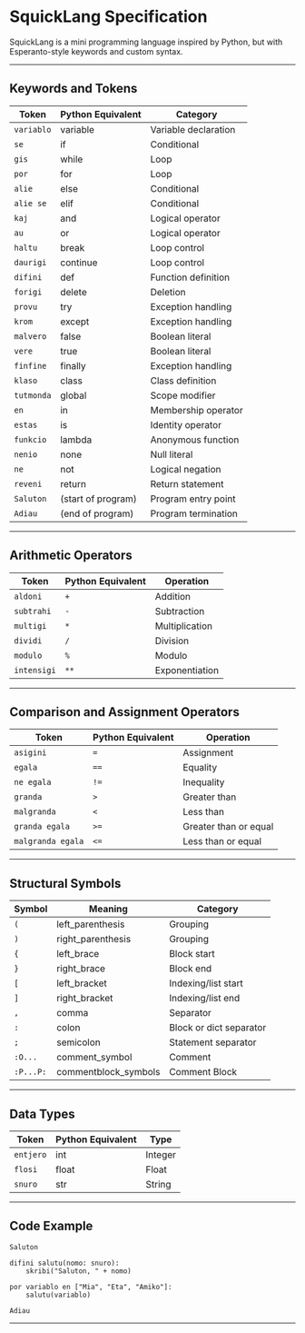 # SquickLang Specification

SquickLang is a mini programming language inspired by Python, but with Esperanto-style keywords and custom syntax.

---

## Keywords and Tokens

| Token        | Python Equivalent  | Category               |
|--------------|--------------------|------------------------|
| `variablo`   | variable           | Variable declaration   |
| `se`         | if                 | Conditional            |
| `gis`        | while              | Loop                   |
| `por`        | for                | Loop                   |
| `alie`       | else               | Conditional            |
| `alie se`    | elif               | Conditional            |
| `kaj`        | and                | Logical operator       |
| `au`         | or                 | Logical operator       |
| `haltu`      | break              | Loop control           |
| `daurigi`    | continue           | Loop control           |
| `difini`     | def                | Function definition    |
| `forigi`     | delete             | Deletion               |
| `provu`      | try                | Exception handling     |
| `krom`       | except             | Exception handling     |
| `malvero`    | false              | Boolean literal        |
| `vere`       | true               | Boolean literal        |
| `finfine`    | finally            | Exception handling     |
| `klaso`      | class              | Class definition       |
| `tutmonda`   | global             | Scope modifier         |
| `en`         | in                 | Membership operator    |
| `estas`      | is                 | Identity operator      |
| `funkcio`    | lambda             | Anonymous function     |
| `nenio`      | none               | Null literal           |
| `ne`         | not                | Logical negation       |
| `reveni`     | return             | Return statement       |
| `Saluton`    | (start of program) | Program entry point    |
| `Adiau`      | (end of program)   | Program termination    |

---

## Arithmetic Operators

| Token        | Python Equivalent | Operation         |
|--------------|-------------------|-------------------|
| `aldoni`     | `+`               | Addition          |
| `subtrahi`   | `-`               | Subtraction       |
| `multigi`    | `*`               | Multiplication    |
| `dividi`     | `/`               | Division          |
| `modulo`     | `%`               | Modulo            |
| `intensigi`  | `**`              | Exponentiation    |

---

## Comparison and Assignment Operators

| Token              | Python Equivalent | Operation              |
|--------------------|-------------------|------------------------|
| `asigini`          | `=`               | Assignment             |
| `egala`            | `==`              | Equality               |
| `ne egala`         | `!=`              | Inequality             |
| `granda`           | `>`               | Greater than           |
| `malgranda`        | `<`               | Less than              |
| `granda egala`     | `>=`              | Greater than or equal  |
| `malgranda egala`  | `<=`              | Less than or equal     |

---

## Structural Symbols

| Symbol   | Meaning              | Category               |
|----------|----------------------|------------------------|
| `(`      | left_parenthesis     | Grouping               |
| `)`      | right_parenthesis    | Grouping               |
| `{`      | left_brace           | Block start            |
| `}`      | right_brace          | Block end              |
| `[`      | left_bracket         | Indexing/list start    |
| `]`      | right_bracket        | Indexing/list end      |
| `,`      | comma                | Separator              |
| `:`      | colon                | Block or dict separator|
| `;`      | semicolon            | Statement separator    |
| `:O...`  | comment_symbol       | Comment                |
| `:P...P:`| commentblock_symbols | Comment Block          |

---

## Data Types

| Token     | Python Equivalent | Type        |
|-----------|-------------------|-------------|
| `entjero` | int               | Integer     |
| `flosi`   | float             | Float       |
| `snuro`   | str               | String      |

---

## Code Example

```squick
Saluton

difini salutu(nomo: snuro):
    skribi("Saluton, " + nomo)

por variablo en ["Mia", "Eta", "Amiko"]:
    salutu(variablo)

Adiau
```

---
